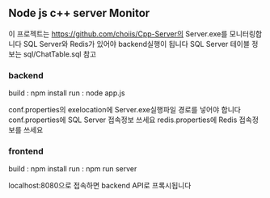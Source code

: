 
## Node js c++ server Monitor 
이 프로젝트는 https://github.com/choiis/Cpp-Server의 Server.exe를 모니터링합니다
SQL Server와 Redis가 있어야 backend실행이 됩니다
SQL Server 테이블 정보는 sql/ChatTable.sql 참고

### backend
build   : npm install
run     : node app.js

conf.properties의 exelocation에 Server.exe실행파일 경로를 넣어야 합니다
conf.properties에 SQL Server 접속정보 쓰세요
redis.properties에 Redis 접속정보를 쓰세요

### frontend
build   : npm install
run     : npm run server

localhost:8080으로 접속하면 backend API로 프록시됩니다